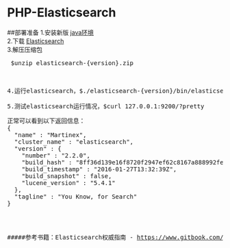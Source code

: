 # PHP-Elasticsearch
##部署准备
1.安装新版 <a href="http://www.java.com" target="_blank">java环境</a><br/>
2.下载 <a href="http://www.elasticsearch.org/download" target="_blank">Elasticsearch</a><br/>
3.解压压缩包
<pre> $unzip elasticsearch-{version}.zip<pre><br/>
4.运行elasticsearch，$./elasticsearch-{version}/bin/elasticsearch<br/>
5.测试elasticsearch运行情况，$curl 127.0.0.1:9200/?pretty
<pre>
正常可以看到以下返回信息：
{
  "name" : "Martinex",
  "cluster_name" : "elasticsearch",
  "version" : {
    "number" : "2.2.0",
    "build_hash" : "8ff36d139e16f8720f2947ef62c8167a888992fe",
    "build_timestamp" : "2016-01-27T13:32:39Z",
    "build_snapshot" : false,
    "lucene_version" : "5.4.1"
  },
  "tagline" : "You Know, for Search"
}
</pre>
#####参考书籍：Elasticsearch权威指南 - https://www.gitbook.com/book/looly/elasticsearch-the-definitive-guide-cn/details
